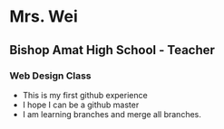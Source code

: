 # Mrs. Wei
## Bishop Amat High School - Teacher
### Web Design Class
- This is my first github experience
- I hope I can be a github master
- I am learning branches and merge all branches.
